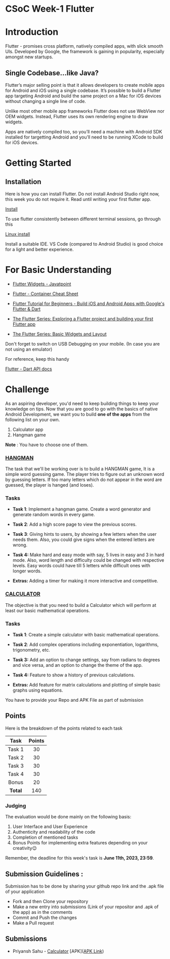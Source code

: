 # CSoC Week-1 Flutter

# Introduction

Flutter - promises cross platform, natively compiled apps, with slick smooth UIs. Developed by Google, the framework is gaining in popularity, especially amongst new startups.

## Single Codebase…like Java?

Flutter’s major selling point is that it allows developers to create mobile apps for Android and iOS using a single codebase. It’s possible to build a Flutter app targeting Android and build the same project on a Mac for iOS devices without changing a single line of code.

Unlike most other mobile app frameworks Flutter does not use WebView nor OEM widgets. Instead, Flutter uses its own rendering engine to draw widgets.

Apps are natively compiled too, so you’ll need a machine with Android SDK installed for targetting Android and you’ll need to be running XCode to build for iOS devices.

# Getting Started

## Installation

Here is how you can install Flutter. Do not install Android Studio right now, this week you do not require it. Read until writing your first flutter app.

[Install](https://flutter.dev/docs/get-started/install)

To use flutter consistently between different terminal sessions, go through this

[Linux install](https://flutter.dev/docs/get-started/install/linux#update-your-path)

Install a suitable IDE. VS Code (compared to Android Studio) is good choice for a light and better experience.

# For Basic Understanding

- [Flutter Widgets - Javatpoint](https://www.javatpoint.com/flutter-widgets)
- [Flutter - Container Cheat Sheet](https://medium.com/jlouage/container-de5b0d3ad184)
- [Flutter Tutorial for Beginners - Build iOS and Android Apps with Google's Flutter & Dart](https://www.youtube.com/watch?v=x0uinJvhNxI)
- [The Flutter Series: Exploring a Flutter project and building your first Flutter app](https://medium.com/@dev.n/the-complete-flutter-series-article-1-exploring-a-flutter-project-and-building-your-first-flutter-e438ea941d70)

- [The Flutter Series: Basic Widgets and Layout](https://medium.com/@dev.n/the-complete-flutter-series-article-2-basic-widgets-and-layout-in-flutter-92a4fbd4a3e1)

Don't forget to switch on USB Debugging on your mobile. (In case you are not using an emulator)

For reference, keep this handy

[Flutter - Dart API docs](https://api.flutter.dev/)

# Challenge

As an aspiring developer, you'd need to keep building things to keep your knowledge on tips. Now that you are good to go with the basics of native Android Development, we want you to build **one of the apps** from the following list on your own.

1. Calculator app
2. Hangman game

**Note** : You have to choose one of them.

  

### [HANGMAN](https://en.wikipedia.org/wiki/Hangman_(game))

  

The task that we'll be working over is to build a HANGMAN game, It is a simple word guessing game. The player tries to figure out an unknown word by guessing letters. If too many letters which do not appear in the word are guessed, the player is hanged (and loses).

  

### Tasks

  

-  **Task 1**: Implement a hangman game. Create a word generator and generate random words in every game.

  

-  **Task 2**: Add a high score page to view the previous scores.

  

-  **Task 3**: Giving hints to users, by showing a few letters when the user needs them. Also, you could give signs when the entered letters are wrong.

  

-  **Task 4:** Make hard and easy mode with say, 5 lives in easy and 3 in hard mode. Also, word length and difficulty could be changed with respective levels. Easy words could have till 5 letters while difficult ones with longer words.

  

-  **Extras:** Adding a timer for making it more interactive and competitive.

  

### [CALCULATOR](https://en.wikipedia.org/wiki/Calculator)

  

The objective is that you need to build a Calculator which will perform at least our basic mathematical operations.

  

### Tasks

  

-  **Task 1**: Create a simple calculator with basic mathematical operations.

  

-  **Task 2**: Add complex operations including exponentiation, logarithms, trigonometry, etc.

  

-  **Task 3:** Add an option to change settings, say from radians to degrees and vice versa, and an option to change the theme of the app.

  

-  **Task 4:** Feature to show a history of previous calculations.

  

-  **Extras:** Add feature for matrix calculations and plotting of simple basic graphs using equations.

You have to provide your Repo and APK File as part of submission

## Points

Here is the breakdown of the points related to each task

| Task      | Points |
| :-------: | :-------: |
| Task 1|30|
|Task 2|30|
|Task 3|30|
|Task 4|30|
|Bonus|20|
|**Total**|140|

### **Judging**

The evaluation would be done mainly on the following basis:

1. User Interface and User Experience
2. Authenticity and readability of the code
3. Completion of mentioned tasks
4. Bonus Points for implementing extra features depending on your creativity😉

Remember, the deadline for this week's task is **June 11th, 2023, 23:59**.

## Submission Guidelines :

Submission has to be done by sharing your github repo link and the .apk file of your application

- Fork and then Clone your repository
- Make a new entry into submissions (Link of your repositor and .apk of the app) as in the comments
- Commit and Push the changes
- Make a Pull request

## Submissions

<!-- - Add you name in below list as -->
- Priyansh Sahu - [Calculator]([Link](https://github.com/thepriyansh01/Calculator)) [APK]([APK Link](https://drive.google.com/file/d/1UT37jITYWZtgTchG9wOH7lz2t5Lg1V17/view?usp=sharing))
<!-- - Manash Kumar - [Hangman](https://github.com/SagittariusA11/Hangman) [APK](https://github.com/SagittariusA11/Hangman/blob/master/Hangman.apk) -->

